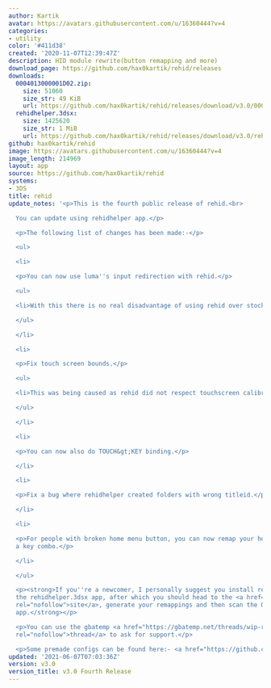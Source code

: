 ```yaml
---
author: Kartik
avatar: https://avatars.githubusercontent.com/u/16360444?v=4
categories:
- utility
color: '#411d38'
created: '2020-11-07T12:39:47Z'
description: HID module rewrite(button remapping and more)
download_page: https://github.com/hax0kartik/rehid/releases
downloads:
  0004013000001D02.zip:
    size: 51060
    size_str: 49 KiB
    url: https://github.com/hax0kartik/rehid/releases/download/v3.0/0004013000001D02.zip
  rehidhelper.3dsx:
    size: 1425620
    size_str: 1 MiB
    url: https://github.com/hax0kartik/rehid/releases/download/v3.0/rehidhelper.3dsx
github: hax0kartik/rehid
image: https://avatars.githubusercontent.com/u/16360444?v=4
image_length: 214969
layout: app
source: https://github.com/hax0kartik/rehid
systems:
- 3DS
title: rehid
update_notes: '<p>This is the fourth public release of rehid.<br>

  You can update using rehidhelper app.</p>

  <p>The following list of changes has been made:-</p>

  <ul>

  <li>

  <p>You can now use luma''s input redirection with rehid.</p>

  <ul>

  <li>With this there is no real disadvantage of using rehid over stock hid!</li>

  </ul>

  </li>

  <li>

  <p>Fix touch screen bounds.</p>

  <ul>

  <li>This was being caused as rehid did not respect touchscreen calibration.</li>

  </ul>

  </li>

  <li>

  <p>You can now also do TOUCH&gt;KEY binding.</p>

  </li>

  <li>

  <p>Fix a bug where rehidhelper created folders with wrong titleid.</p>

  </li>

  <li>

  <p>For people with broken home menu button, you can now remap your home button to
  a key combo.</p>

  </li>

  </ul>

  <p><strong>If you''re a newcomer, I personally suggest you install rehid through
  the rehidhelper.3dsx app, after which you should head to the <a href="https://mikahjc.github.io/3dsRemapBuilder/config"
  rel="nofollow">site</a>, generate your remappings and then scan the QR with the
  app.</strong></p>

  <p>You can use the gbatemp <a href="https://gbatemp.net/threads/wip-rehid-hid-module-rewrite-for-easy-button-remapping-and-more.585387/"
  rel="nofollow">thread</a> to ask for support.</p>

  <p>Some premade configs can be found here:- <a href="https://github.com/Nanashi13/Rehid-configs-files-3DS">https://github.com/Nanashi13/Rehid-configs-files-3DS</a></p>'
updated: '2021-06-07T07:03:36Z'
version: v3.0
version_title: v3.0 Fourth Release
---
```

